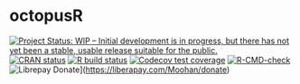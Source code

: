 
<!-- README.md is generated from README.Rmd. Please edit that file -->

# octopusR

<!-- badges: start -->

[![Project Status: WIP – Initial development is in progress, but there
has not yet been a stable, usable release suitable for the
public.](https://www.repostatus.org/badges/latest/wip.svg)](https://www.repostatus.org/#wip)
[![CRAN
status](https://www.r-pkg.org/badges/version/a11ytables)](https://CRAN.R-project.org/package=octopusR)
[![R build
status](https://github.com/Moohan/octopusR/workflows/R-CMD-check/badge.svg)](https://github.com/Moohan/octopusR/actions)
[![Codecov test
coverage](https://codecov.io/gh/Moohan/octopusR/branch/master/graph/badge.svg)](https://codecov.io/gh/Moohan/octopusR?branch=master)
[![R-CMD-check](https://github.com/Moohan/octopusR/actions/workflows/R-CMD-check.yaml/badge.svg)](https://github.com/Moohan/octopusR/actions/workflows/R-CMD-check.yaml)
![Librepay
Donate](https://img.shields.io/liberapay/receives/Moohan.svg?logo=liberapay)\](<https://liberapay.com/Moohan/donate>)
<!-- badges: end -->
